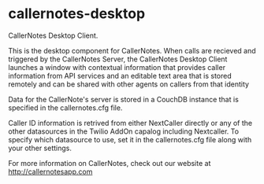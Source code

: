 # callernotes-desktop
CallerNotes Desktop Client.

This is the desktop component for CallerNotes.  When calls are recieved and triggered by the CallerNotes Server, the CallerNotes Desktop Client launches a window with contextual information that provides caller information from API services and an editable text area that is stored remotely and can be shared with other agents on callers from that identity

Data for the CallerNote's server is stored in a CouchDB instance that is specified in the callernotes.cfg file.

Caller ID information is retrived from either NextCaller directly or any of the other datasources in the Twilio AddOn capalog including Nextcaller.
To specify which datasource to use, set it in the callernotes.cfg file along with your other settings.

For more information on CallerNotes, check out our website at http://callernotesapp.com

